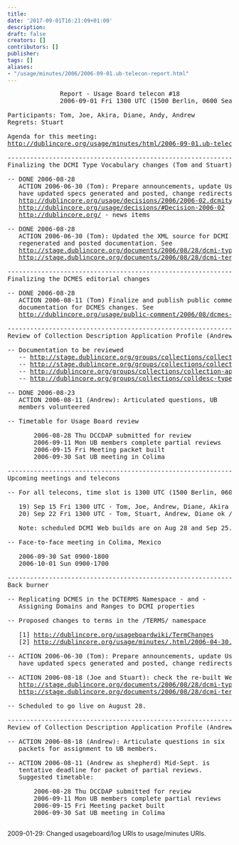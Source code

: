 ```yaml
---
title: 
date: '2017-09-01T16:21:09+01:00'
description: 
draft: false
creators: []
contributors: []
publisher: 
tags: []
aliases:
- "/usage/minutes/2006/2006-09-01.ub-telecon-report.html"
---
```


<pre>
              Report - Usage Board telecon #18
              2006-09-01 Fri 1300 UTC (1500 Berlin, 0600 Seattle, 2200 Tokyo)

Participants: Tom, Joe, Akira, Diane, Andy, Andrew
Regrets: Stuart

Agenda for this meeting: 
<a href="http://dublincore.org/usage/minutes/2006/2006-09-01.ub-telecon-agenda.html">http://dublincore.org/usage/minutes/html/2006-09-01.ub-telecon-agenda.html</a>

----------------------------------------------------------------------
Finalizing the DCMI Type Vocabulary changes (Tom and Stuart)

-- DONE 2006-08-28
   ACTION 2006-06-30 (Tom): Prepare announcements, update Usage Board decision page,
   have updated specs generated and posted, change redirects. See
   <a href="http://dublincore.org/usage/decisions/2006/2006-02.dcmitype-changes.html">http://dublincore.org/usage/decisions/2006/2006-02.dcmitype-changes.html</a>
   <a href="http://dublincore.org/usage/decisions/#Decision-2006-02">http://dublincore.org/usage/decisions/#Decision-2006-02</a>
   <a href="http://dublincore.org/">http://dublincore.org/</a> - news items

-- DONE 2006-08-28
   ACTION 2006-06-30 (Tom): Updated the XML source for DCMI terms,
   regenerated and posted documentation. See
   <a href="http://stage.dublincore.org/documents/2006/08/28/dcmi-type-vocabulary/">http://stage.dublincore.org/documents/2006/08/28/dcmi-type-vocabulary/</a>
   <a href="http://stage.dublincore.org/documents/2006/08/28/dcmi-terms/">http://stage.dublincore.org/documents/2006/08/28/dcmi-terms/</a>

----------------------------------------------------------------------
Finalizing the DCMES editorial changes

-- DONE 2006-08-28
   ACTION 2006-08-11 (Tom) Finalize and publish public comment 
   documentation for DCMES changes. See
   <a href="http://dublincore.org/usage/public-comment/2006/08/dcmes-changes/">http://dublincore.org/usage/public-comment/2006/08/dcmes-changes/</a>

----------------------------------------------------------------------
Review of Collection Description Application Profile (Andrew)

-- Documentation to be reviewed
   -- <a href="http://stage.dublincore.org/groups/collections/collection-application-profile/2006-08-24/">http://stage.dublincore.org/groups/collections/collection-application-profile/2006-08-24/</a>
   -- <a href="http://stage.dublincore.org/groups/collections/collection-terms/2006-08-24/">http://stage.dublincore.org/groups/collections/collection-terms/2006-08-24/</a>
   -- <a href="http://dublincore.org/groups/collections/collection-ap-summary/">http://dublincore.org/groups/collections/collection-ap-summary/</a>
   -- <a href="http://dublincore.org/groups/collections/colldesc-type/">http://dublincore.org/groups/collections/colldesc-type/</a>

-- DONE 2006-08-23
   ACTION 2006-08-11 (Andrew): Articulated questions, UB 
   members volunteered

-- Timetable for Usage Board review

       2006-08-28 Thu DCCDAP submitted for review
       2006-09-11 Mon UB members complete partial reviews
       2006-09-15 Fri Meeting packet built
       2006-09-30 Sat UB meeting in Colima

----------------------------------------------------------------------
Upcoming meetings and telecons

-- For all telecons, time slot is 1300 UTC (1500 Berlin, 0600 Seattle, 2200 Tokyo)

   19) Sep 15 Fri 1300 UTC - Tom, Joe, Andrew, Diane, Akira ok / Stuart no / Andy unsure
   20) Sep 22 Fri 1300 UTC - Tom, Stuart, Andrew, Diane ok / Joe, Akira no / Andy unsure

   Note: scheduled DCMI Web builds are on Aug 28 and Sep 25.

-- Face-to-face meeting in Colima, Mexico

   2006-09-30 Sat 0900-1800
   2006-10-01 Sun 0900-1700

----------------------------------------------------------------------
Back burner

-- Replicating DCMES in the DCTERMS Namespace - and -
   Assigning Domains and Ranges to DCMI properties

-- Proposed changes to terms in the /TERMS/ namespace

   [1] <a href="http://dublincore.org/usageboardwiki/TermChanges">http://dublincore.org/usageboardwiki/TermChanges</a>
   [2] <a href="http://dublincore.org/usage/minutes/2006/2006-04-30.meeting-notes-final.html">http://dublincore.org/usage/minutes/.html/2006-04-30.meeting-notes-final.html</a>

-- ACTION 2006-06-30 (Tom): Prepare announcements, update Usage Board decision page,
   have updated specs generated and posted, change redirects. - pending

-- ACTION 2006-08-18 (Joe and Stuart): check the re-built Web pages:
   <a href="http://stage.dublincore.org/documents/2006/08/28/dcmi-type-vocabulary/">http://stage.dublincore.org/documents/2006/08/28/dcmi-type-vocabulary/</a>
   <a href="http://stage.dublincore.org/documents/2006/08/28/dcmi-terms/">http://stage.dublincore.org/documents/2006/08/28/dcmi-terms/</a>

-- Scheduled to go live on August 28.

----------------------------------------------------------------------
Review of Collection Description Application Profile (Andrew)

-- ACTION 2006-08-18 (Andrew): Articulate questions in six
   packets for assignment to UB members.

-- ACTION 2006-08-11 (Andrew as shepherd) Mid-Sept. is
   tentative deadline for packet of partial reviews.
   Suggested timetable:

       2006-08-28 Thu DCCDAP submitted for review
       2006-09-11 Mon UB members complete partial reviews
       2006-09-15 Fri Meeting packet built
       2006-09-30 Sat UB meeting in Colima

</pre>2009-01-29: Changed usageboard/log URIs to usage/minutes URIs.
